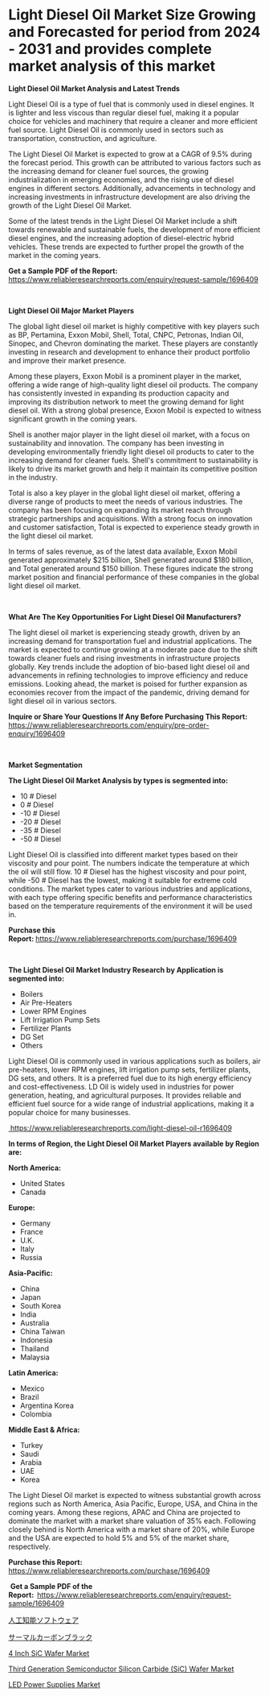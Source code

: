 <p><h1>Light Diesel Oil Market Size Growing and Forecasted for period from 2024 - 2031 and provides complete market analysis of this market</h1></p><p><strong>Light Diesel Oil Market Analysis and Latest Trends</strong></p>
<p><p>Light Diesel Oil is a type of fuel that is commonly used in diesel engines. It is lighter and less viscous than regular diesel fuel, making it a popular choice for vehicles and machinery that require a cleaner and more efficient fuel source. Light Diesel Oil is commonly used in sectors such as transportation, construction, and agriculture.</p><p>The Light Diesel Oil Market is expected to grow at a CAGR of 9.5% during the forecast period. This growth can be attributed to various factors such as the increasing demand for cleaner fuel sources, the growing industrialization in emerging economies, and the rising use of diesel engines in different sectors. Additionally, advancements in technology and increasing investments in infrastructure development are also driving the growth of the Light Diesel Oil Market.</p><p>Some of the latest trends in the Light Diesel Oil Market include a shift towards renewable and sustainable fuels, the development of more efficient diesel engines, and the increasing adoption of diesel-electric hybrid vehicles. These trends are expected to further propel the growth of the market in the coming years.</p></p>
<p><strong>Get a Sample PDF of the Report:&nbsp;</strong> <a href="https://www.reliableresearchreports.com/enquiry/request-sample/1696409">https://www.reliableresearchreports.com/enquiry/request-sample/1696409</a></p>
<p>&nbsp;</p>
<p><strong>Light Diesel Oil Major Market Players</strong></p>
<p><p>The global light diesel oil market is highly competitive with key players such as BP, Pertamina, Exxon Mobil, Shell, Total, CNPC, Petronas, Indian Oil, Sinopec, and Chevron dominating the market. These players are constantly investing in research and development to enhance their product portfolio and improve their market presence.</p><p>Among these players, Exxon Mobil is a prominent player in the market, offering a wide range of high-quality light diesel oil products. The company has consistently invested in expanding its production capacity and improving its distribution network to meet the growing demand for light diesel oil. With a strong global presence, Exxon Mobil is expected to witness significant growth in the coming years.</p><p>Shell is another major player in the light diesel oil market, with a focus on sustainability and innovation. The company has been investing in developing environmentally friendly light diesel oil products to cater to the increasing demand for cleaner fuels. Shell's commitment to sustainability is likely to drive its market growth and help it maintain its competitive position in the industry.</p><p>Total is also a key player in the global light diesel oil market, offering a diverse range of products to meet the needs of various industries. The company has been focusing on expanding its market reach through strategic partnerships and acquisitions. With a strong focus on innovation and customer satisfaction, Total is expected to experience steady growth in the light diesel oil market.</p><p>In terms of sales revenue, as of the latest data available, Exxon Mobil generated approximately $215 billion, Shell generated around $180 billion, and Total generated around $150 billion. These figures indicate the strong market position and financial performance of these companies in the global light diesel oil market.</p></p>
<p>&nbsp;</p>
<p><strong>What Are The Key Opportunities For Light Diesel Oil Manufacturers?</strong></p>
<p><p>The light diesel oil market is experiencing steady growth, driven by an increasing demand for transportation fuel and industrial applications. The market is expected to continue growing at a moderate pace due to the shift towards cleaner fuels and rising investments in infrastructure projects globally. Key trends include the adoption of bio-based light diesel oil and advancements in refining technologies to improve efficiency and reduce emissions. Looking ahead, the market is poised for further expansion as economies recover from the impact of the pandemic, driving demand for light diesel oil in various sectors.</p></p>
<p><strong>Inquire or Share Your Questions If Any Before Purchasing This Report:</strong> <a href="https://www.reliableresearchreports.com/enquiry/pre-order-enquiry/1696409">https://www.reliableresearchreports.com/enquiry/pre-order-enquiry/1696409</a></p>
<p>&nbsp;</p>
<p><strong>Market Segmentation</strong></p>
<p><strong>The Light Diesel Oil Market Analysis by types is segmented into:</strong></p>
<p><ul><li>10 # Diesel</li><li>0 # Diesel</li><li>-10 # Diesel</li><li>-20 # Diesel</li><li>-35 # Diesel</li><li>-50 # Diesel</li></ul></p>
<p><p>Light Diesel Oil is classified into different market types based on their viscosity and pour point. The numbers indicate the temperature at which the oil will still flow. 10 # Diesel has the highest viscosity and pour point, while -50 # Diesel has the lowest, making it suitable for extreme cold conditions. The market types cater to various industries and applications, with each type offering specific benefits and performance characteristics based on the temperature requirements of the environment it will be used in.</p></p>
<p><strong>Purchase this Report:&nbsp;</strong><a href="https://www.reliableresearchreports.com/purchase/1696409">https://www.reliableresearchreports.com/purchase/1696409</a></p>
<p>&nbsp;</p>
<p><strong>The Light Diesel Oil Market Industry Research by Application is segmented into:</strong></p>
<p><ul><li>Boilers</li><li>Air Pre-Heaters</li><li>Lower RPM Engines</li><li>Lift Irrigation Pump Sets</li><li>Fertilizer Plants</li><li>DG Set</li><li>Others</li></ul></p>
<p><p>Light Diesel Oil is commonly used in various applications such as boilers, air pre-heaters, lower RPM engines, lift irrigation pump sets, fertilizer plants, DG sets, and others. It is a preferred fuel due to its high energy efficiency and cost-effectiveness. LD Oil is widely used in industries for power generation, heating, and agricultural purposes. It provides reliable and efficient fuel source for a wide range of industrial applications, making it a popular choice for many businesses.</p></p>
<p><a href="https://www.reliableresearchreports.com/light-diesel-oil-r1696409">&nbsp;https://www.reliableresearchreports.com/light-diesel-oil-r1696409</a></p>
<p><strong>In terms of Region, the Light Diesel Oil Market Players available by Region are:</strong></p>
<p>
    <p> <strong> North America: </strong>
        <ul>
            <li>United States</li>
            <li>Canada</li>
        </ul>
        </p> 
    <p> <strong> Europe: </strong>
        <ul>
            <li>Germany</li>
            <li>France</li>
            <li>U.K.</li>
            <li>Italy</li>
            <li>Russia</li>
        </ul>
        </p> 
    <p> <strong> Asia-Pacific: </strong>
        <ul>
            <li>China</li>
            <li>Japan</li>
            <li>South Korea</li>
            <li>India</li>
            <li>Australia</li>
            <li>China Taiwan</li>
            <li>Indonesia</li>
            <li>Thailand</li>
            <li>Malaysia</li>
        </ul>
        </p> 
    <p> <strong> Latin America: </strong>
        <ul>
            <li>Mexico</li>
            <li>Brazil</li>
            <li>Argentina Korea</li>
            <li>Colombia</li>
        </ul>
        </p> 
    <p> <strong> Middle East & Africa: </strong>
        <ul>
            <li>Turkey</li>
            <li>Saudi</li>
            <li>Arabia</li>
            <li>UAE</li>
            <li>Korea</li>
        </ul>
    </p>
    </p>
<p><p>The Light Diesel Oil market is expected to witness substantial growth across regions such as North America, Asia Pacific, Europe, USA, and China in the coming years. Among these regions, APAC and China are projected to dominate the market with a market share valuation of 35% each. Following closely behind is North America with a market share of 20%, while Europe and the USA are expected to hold 5% and 5% of the market share, respectively.</p></p>
<p><strong>Purchase this Report: </strong><a href="https://www.reliableresearchreports.com/purchase/1696409">https://www.reliableresearchreports.com/purchase/1696409</a></p>
<p>&nbsp;<strong>Get a Sample PDF of the Report:&nbsp;&nbsp;</strong><a href="https://www.reliableresearchreports.com/enquiry/request-sample/1696409">https://www.reliableresearchreports.com/enquiry/request-sample/1696409</a></p>
<p><strong></strong></p>
<p><p><a href="https://github.com/Fatimaklein1/Market-Research-Report-List-1/blob/main/532046965416.md">人工知能ソフトウェア</a></p><p><a href="https://github.com/LenoraKris2023/Market-Research-Report-List-1/blob/main/758618265417.md">サーマルカーボンブラック</a></p><p><a href="https://github.com/LibbySpencer2018/Market-Research-Report-List-1/blob/main/4-inch-sic-wafer-market.md">4 Inch SiC Wafer Market</a></p><p><a href="https://github.com/RichRobinson5/Market-Research-Report-List-5/blob/main/third-generation-semiconductor-silicon-carbide-sic-wafer-market.md">Third Generation Semiconductor Silicon Carbide (SiC) Wafer Market</a></p><p><a href="https://www.linkedin.com/pulse/led-power-supplies-market-insights-cagr-trends-growth-lfwbf">LED Power Supplies Market</a></p></p>